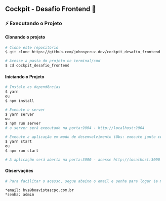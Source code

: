 ## Cockpit - Desafio Frontend 🚀️

### :zap: Executando o Projeto
#### Clonando o projeto
```sh
# Clone este repositório
$ git clone https://github.com/johnnycruz-dev/cockpit_desafio_frontend

# Acesse a pasta do projeto no terminal/cmd
$ cd cockpit_desafio_frontend
```

#### Iniciando o Projeto
```sh
# Instale as dependências
$ yarn
ou
$ npm install

# Execute o server
$ yarn server
ou
$ npm run server
# o server será executado na porta:9004 - http://localhost:9004

# Execute a aplicação em modo de desenvolvimento (Obs: execute junto com o server)
$ yarn start
ou
$ npm run start

# A aplicação será aberta na porta:3000 - acesse http://localhost:3000
```

#### Observações
```sh
# Para facilitar o acesso, segue abaixo o email e senha para logar (a mesma que está no json mockado).

*email: bvs@boavistascpc.com.br
*senha: admin
```
